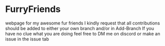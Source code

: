 # FurryFriends
webpage for my awesome fur friends
I kindly request that all contributions should be added to either your own branch and/or in Add-Branch
If you have no clue what you are doing feel free to DM me on discord or make an issue in the issue tab
